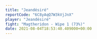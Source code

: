 ```yaml
---
title: "Jeandésiré"
reportCode: "6C8yAqQ7W3kVjJnX"
player: "Jeandésiré"
fight: "Magtheridon - Wipe 1 (73%)"
date: 2021-08-04T18:53:40.409000+00:00
---
```

